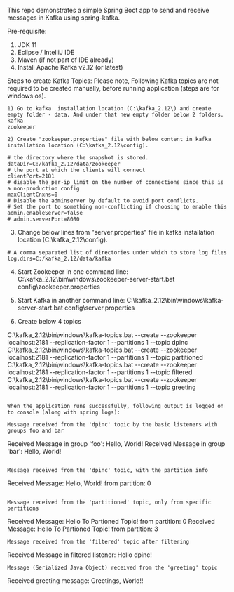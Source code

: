 This repo demonstrates a simple Spring Boot app to send and receive messages in Kafka using spring-kafka. 

Pre-requisite:
1) JDK 11
2) Eclipse / IntelliJ IDE 
3) Maven (if not part of IDE already)
4) Install Apache Kafka v2.12 (or latest)

Steps to create Kafka Topics: Please note, Following Kafka topics are not required to be created manually, before running application (steps are for windows os).
```
1) Go to kafka  installation location (C:\kafka_2.12\) and create empty folder - data. And under that new empty folder below 2 folders. 
kafka
zookeeper
 
2) Create "zookeeper.properties" file with below content in kafka installation location (C:\kafka_2.12\config). 

# the directory where the snapshot is stored.
dataDir=C:/kafka_2.12/data/zookeeper
# the port at which the clients will connect
clientPort=2181
# disable the per-ip limit on the number of connections since this is a non-production config
maxClientCnxns=0
# Disable the adminserver by default to avoid port conflicts.
# Set the port to something non-conflicting if choosing to enable this
admin.enableServer=false
# admin.serverPort=8080
```

3) Change below lines from "server.properties" file in kafka installation location (C:\kafka_2.12\config). 
```
# A comma separated list of directories under which to store log files
log.dirs=C:/kafka_2.12/data/kafka
```

4) Start Zookeeper in one command line: 
C:\kafka_2.12\bin\windows\zookeeper-server-start.bat config\zookeeper.properties

5) Start Kafka in another command line: 
C:\kafka_2.12\bin\windows\kafka-server-start.bat config\server.properties

6) Create below 4 topics

C:\kafka_2.12\bin\windows\kafka-topics.bat --create --zookeeper localhost:2181 --replication-factor 1 --partitions 1 --topic dpinc
C:\kafka_2.12\bin\windows\kafka-topics.bat --create --zookeeper localhost:2181 --replication-factor 1 --partitions 1 --topic partitioned
C:\kafka_2.12\bin\windows\kafka-topics.bat --create --zookeeper localhost:2181 --replication-factor 1 --partitions 1 --topic filtered
C:\kafka_2.12\bin\windows\kafka-topics.bat --create --zookeeper localhost:2181 --replication-factor 1 --partitions 1 --topic greeting
```

When the application runs successfully, following output is logged on to console (along with spring logs):

Message received from the 'dpinc' topic by the basic listeners with groups foo and bar
```
Received Message in group 'foo': Hello, World!
Received Message in group 'bar': Hello, World!
```

Message received from the 'dpinc' topic, with the partition info
```
Received Message: Hello, World! from partition: 0
```

Message received from the 'partitioned' topic, only from specific partitions
```
Received Message: Hello To Partioned Topic! from partition: 0
Received Message: Hello To Partioned Topic! from partition: 3
```
Message received from the 'filtered' topic after filtering
```
Received Message in filtered listener: Hello dpinc!
```
Message (Serialized Java Object) received from the 'greeting' topic
```
Received greeting message: Greetings, World!!
```